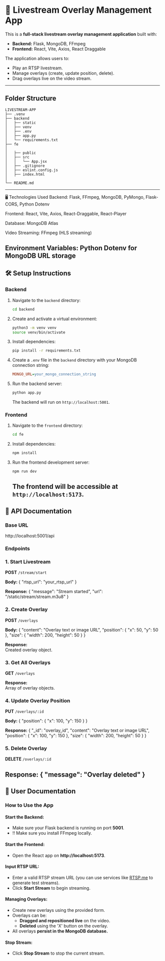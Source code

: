 # 🎥 Livestream Overlay Management App

This is a **full-stack livestream overlay management application** built with:
- **Backend:** Flask, MongoDB, FFmpeg
- **Frontend:** React, Vite, Axios, React Draggable

The application allows users to:
- Play an RTSP livestream.
- Manage overlays (create, update position, delete).
- Drag overlays live on the video stream.

---

## Folder Structure

```text
LIVESTREAM-APP
├── .venv
├── backend
│   ├── static
│   ├── venv
│   ├── .env
│   ├── app.py
│   └── requirements.txt
├── fe
│ 
│   ├── public
│   ├── src
│   │   └── App.jsx
│   ├── .gitignore
│   ├── eslint.config.js
│   ├── index.html
│  
└── README.md
```
---
🖥️ Technologies Used
Backend: Flask, FFmpeg, MongoDB, PyMongo, Flask-CORS, Python Dotenv

Frontend: React, Vite, Axios, React-Draggable, React-Player

Database: MongoDB Atlas

Video Streaming: FFmpeg (HLS streaming)

Environment Variables: Python Dotenv for MongoDB URL storage
---

## 🛠️ Setup Instructions

### Backend
1.  Navigate to the `backend` directory:
    ```bash
    cd backend
    ```

2.  Create and activate a virtual environment:
    ```bash
    python3 -m venv venv
    source venv/bin/activate
    ```

3.  Install dependencies:
    ```bash
    pip install -r requirements.txt
    ```

4.  Create a `.env` file in the `backend` directory with your MongoDB connection string:
    ```ini
    MONGO_URL=your_mongo_connection_string
    ```

5.  Run the backend server:
    ```bash
    python app.py
    ```
    The backend will run on `http://localhost:5001`.

### Frontend
1.  Navigate to the `frontend` directory:
    ```bash
    cd fe
    ```

2.  Install dependencies:
    ```bash
    npm install
    ```

3.  Run the frontend development server:
    ```bash
    npm run dev
    ```
    The frontend will be accessible at `http://localhost:5173`.
    ---
## 📖 API Documentation

### Base URL
http://localhost:5001/api

### Endpoints

### 1. Start Livestream
**POST** `/stream/start`

**Body:**
{ "rtsp_url": "your_rtsp_url" }

**Response:**
{ "message": "Stream started", "url": "/static/stream/stream.m3u8" }

### 2. Create Overlay
**POST** `/overlays`

**Body:**
{ "content": "Overlay text or image URL", "position": { "x": 50, "y": 50 }, "size": { "width": 200, "height": 50 } }

**Response:**  
Created overlay object.


### 3. Get All Overlays
**GET** `/overlays`

**Response:**  
Array of overlay objects.


### 4. Update Overlay Position
**PUT** `/overlays/:id`

**Body:**
{ "position": { "x": 100, "y": 150 } }

**Response:**
{
  "_id": "overlay_id",
  "content": "Overlay text or image URL",
  "position": { "x": 100, "y": 150 },
  "size": { "width": 200, "height": 50 }
}


### 5. Delete Overlay
**DELETE** `/overlays/:id`

**Response:**
{ "message": "Overlay deleted" }
---
## 📖 User Documentation

### How to Use the App

#### Start the Backend:
- Make sure your Flask backend is running on port **5001**.
- ‼️ Make sure you install FFmpeg locally.

#### Start the Frontend:
- Open the React app on **http://localhost:5173**.

#### Input RTSP URL:
- Enter a valid RTSP stream URL (you can use services like [RTSP.me](https://rtsp.me/) to generate test streams).
- Click **Start Stream** to begin streaming.

#### Managing Overlays:
- Create new overlays using the provided form.
- Overlays can be:
  - **Dragged and repositioned live** on the video.
  - **Deleted** using the 'X' button on the overlay.
- All overlays **persist in the MongoDB database.**

#### Stop Stream:
- Click **Stop Stream** to stop the current stream.

